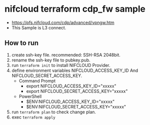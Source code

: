 # nifcloud terraform cdp_fw sample

* https://pfs.nifcloud.com/cdp/advanced/vpngw.htm
* This Sample is L3 connect.

## How to run

1. create ssh-key file. recommended: SSH-RSA 2048bit.
2. rename the ssh-key file to pubkey.pub.
3. run `terraform init` to install NIFCLOUD Provider.
4. define environment variables NIFCLOUD_ACCESS_KEY_ID And NIFCLOUD_SECRET_ACCESS_KEY. 
   * Command Prompt
     * export NIFCLOUD_ACCESS_KEY_ID="xxxxx"
     * export NIFCLOUD_SECRET_ACCESS_KEY="xxxxx"
   * PowerShell
     * $ENV:NIFCLOUD_ACCESS_KEY_ID="xxxxx"
     * $ENV:NIFCLOUD_SECRET_ACCESS_KEY="xxxxx"
5. run `terraform plan` to check change plan.
6. exec `terraform apply`
